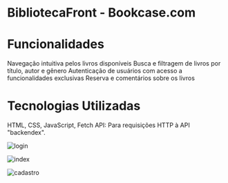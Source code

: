 # BibliotecaFront - Bookcase.com

# Funcionalidades
Navegação intuitiva pelos livros disponíveis
Busca e filtragem de livros por título, autor e gênero
Autenticação de usuários com acesso a funcionalidades exclusivas
Reserva e comentários sobre os livros

# Tecnologias Utilizadas
HTML,
CSS,
JavaScript,
Fetch API: Para requisições HTTP à API "backendex".

![login](https://github.com/user-attachments/assets/f5165f42-2dc9-47b8-a581-41706dca8d28)

![index](https://github.com/user-attachments/assets/6ecc7987-7f54-4d29-b9a8-6dc2bbd78066)

![cadastro](https://github.com/user-attachments/assets/d0b29594-2c6e-48ec-ad6f-d53c784d12fb)


